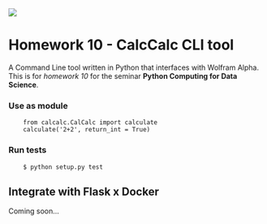 <img src="https://travis-ci.org/Thru-Echoes/hw10_calcCalc.svg?branch=master" data-pin-nopin="true">

# Homework 10 - CalcCalc CLI tool

A Command Line tool written in Python that interfaces with Wolfram Alpha. This is for *homework 10* for the seminar **Python Computing for Data Science**.

### Use as module

```
    from calcalc.CalCalc import calculate
    calculate('2+2', return_int = True)
```

### Run tests

```
    $ python setup.py test
```

## Integrate with Flask x Docker

Coming soon...
